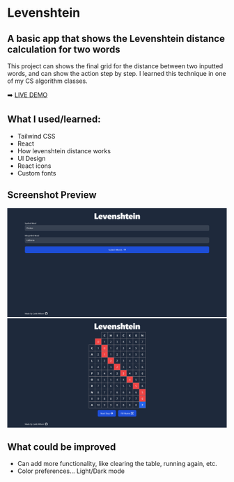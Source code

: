 # Levenshtein

## A basic app that shows the Levenshtein distance calculation for two words

This project can shows the final grid for the distance between two inputted words, and can show the action step by step. I learned this technique in one of my CS algorithm classes.

➡️ [LIVE DEMO](https://azboss2021.github.io/levenshtein/)

## What I used/learned:

- Tailwind CSS
- React
- How levenshtein distance works
- UI Design
- React icons
- Custom fonts

## Screenshot Preview

![screenshot](./levenshtein1.png?raw=true)
![screenshot](./levenshtein2.png?raw=true)

## What could be improved

- Can add more functionality, like clearing the table, running again, etc.
- Color preferences... Light/Dark mode
